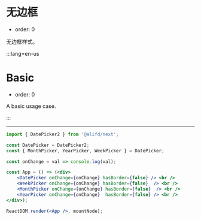# 无边框

-   order: 0

无边框样式。

:::lang=en-us

# Basic

-   order: 0

A basic usage case.

:::

---

```jsx
import { DatePicker2 } from '@alifd/next';

const DatePicker = DatePicker2;
const { MonthPicker, YearPicker, WeekPicker } = DatePicker;

const onChange = val => console.log(val);

const App = () => (<div>
    <DatePicker onChange={onChange} hasBorder={false} /> <br />
    <WeekPicker onChange={onChange} hasBorder={false}  /> <br />
    <MonthPicker onChange={onChange} hasBorder={false}  /> <br />
    <YearPicker onChange={onChange}  hasBorder={false} /> <br />
</div>);

ReactDOM.render(<App />, mountNode);
```
